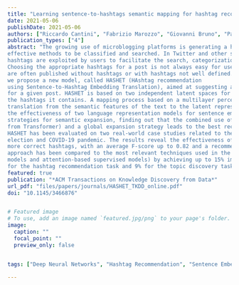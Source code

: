 ```yaml
---
title: "Learning sentence-to-hashtags semantic mapping for hashtag recommendation on microblogs"
date: 2021-05-06
publishDate: 2021-05-06
authors: ["Riccardo Cantini", "Fabrizio Marozzo", "Giovanni Bruno", "Paolo Trunfio"]
publication_types: ["4"]
abstract: "The growing use of microblogging platforms is generating a huge amount of posts that need
effective methods to be classified and searched. In Twitter and other social media platforms, 
hashtags are exploited by users to facilitate the search, categorization and spread of posts. 
Choosing the appropriate hashtags for a post is not always easy for users, and therefore posts 
are often published without hashtags or with hashtags not well defined. To deal with this issue, 
we propose a new model, called HASHET (HAshtag recommendation
using Sentence-to-Hashtag Embedding Translation), aimed at suggesting a relevant set of hashtags
for a given post. HASHET is based on two independent latent spaces for embedding the text of a post and
the hashtags it contains. A mapping process based on a multilayer perceptron is then used for learning a
translation from the semantic features of the text to the latent representation of its hashtags. We evaluated
the effectiveness of two language representation models for sentence embedding and tested different search
strategies for semantic expansion, finding out that the combined use of BERT (Bidirectional Encoder Representation
from Transformer) and a global expansion strategy leads to the best recommendation results.
HASHET has been evaluated on two real-world case studies related to the 2016 United States presidential
election and COVID-19 pandemic. The results reveal the effectiveness of HASHET in predicting one or
more correct hashtags, with an average F-score up to 0.82 and a recommendation hit-rate up to 0.92. Our
approach has been compared to the most relevant techniques used in the literature (generative models, unsupervised
models and attention-based supervised models) by achieving up to 15% improvement in F-score
for the hashtag recommendation task and 9% for the topic discovery task."
featured: true
publication: "*ACM Transactions on Knowledge Discovery from Data*"
url_pdf: "files/papers/journals/HASHET_TKDD_online.pdf"
doi: "10.1145/3466876"


# Featured image
# To use, add an image named `featured.jpg/png` to your page's folder. 
image:
  caption: ""
  focal_point: ""
  preview_only: false


tags: ["Deep Neural Networks", "Hashtag Recommendation", "Sentence Embedding", "Word Embedding", "Social Media"]

---
```

